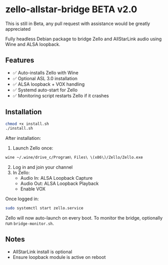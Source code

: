 # zello-allstar-bridge BETA v2.0

This is still in Beta, any pull request with assistance would be greatly appreciated

Fully headless Debian package to bridge Zello and AllStarLink audio using Wine and ALSA loopback.

## Features

- ✅ Auto-installs Zello with Wine
- ✅ Optional ASL 3.0 installation
- ✅ ALSA loopback + VOX handling
- ✅ Systemd auto-start for Zello
- ✅ Monitoring script restarts Zello if it crashes

## Installation

```bash
chmod +x install.sh
./install.sh
```

After installation:
1. Launch Zello once:
```bash
wine ~/.wine/drive_c/Program\ Files\ \(x86\)/Zello/Zello.exe
```
2. Log in and join your channel
3. In Zello:
   - Audio In: ALSA Loopback Capture
   - Audio Out: ALSA Loopback Playback
   - Enable VOX

Once logged in:
```bash
sudo systemctl start zello.service
```

Zello will now auto-launch on every boot. To monitor the bridge, optionally run `bridge-monitor.sh`.

## Notes

- AllStarLink install is optional
- Ensure loopback module is active on reboot
